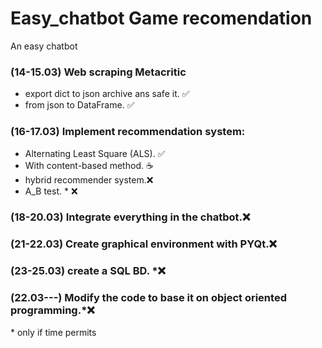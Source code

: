 # Easy_chatbot Game recomendation
An easy chatbot

### (14-15.03) Web scraping Metacritic

*   export dict to json archive ans safe it. ✅
*   from json to DataFrame. ✅

### (16-17.03) Implement recommendation system:

  *   Alternating Least Square (ALS). ✅
  *   With content-based method. ☕
  *   hybrid recommender system.❌
  *   A_B test. * ❌



### (18-20.03) Integrate everything in the chatbot.❌

### (21-22.03) Create graphical environment with PYQt.❌

### (23-25.03) create a SQL BD. *❌

### (22.03---) Modify the code to base it on object oriented programming.*❌

\* only if time permits
